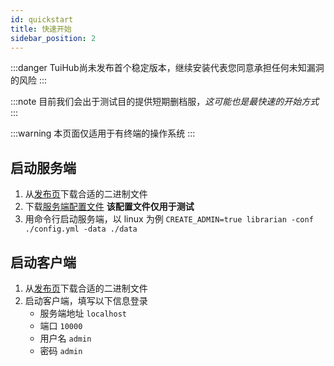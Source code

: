 ```yaml
---
id: quickstart
title: 快速开始
sidebar_position: 2
---
```


:::danger
TuiHub尚未发布首个稳定版本，继续安装代表您同意承担任何未知漏洞的风险
:::

:::note
目前我们会出于测试目的提供短期删档服，*这可能也是最快速的开始方式*
:::

:::warning
本页面仅适用于有终端的操作系统
:::

## 启动服务端

1. 从[发布页](https://github.com/tuihub/librarian/releases)下载合适的二进制文件
1. 下载[服务端配置文件](https://docs.tuihub.org/templates/config.yml) **该配置文件仅用于测试**
1. 用命令行启动服务端，以 linux 为例 `CREATE_ADMIN=true librarian -conf ./config.yml -data ./data`

## 启动客户端

1. 从[发布页](https://github.com/tuihub/waiter/releases)下载合适的二进制文件
1. 启动客户端，填写以下信息登录
    - 服务端地址 `localhost` 
    - 端口 `10000` 
    - 用户名 `admin` 
    - 密码 `admin`